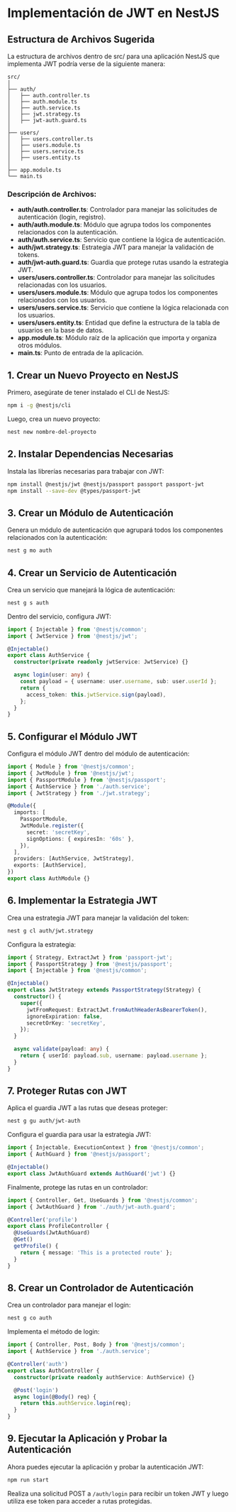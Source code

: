 
# Implementación de JWT en NestJS

## Estructura de Archivos Sugerida
La estructura de archivos dentro de src/ para una aplicación NestJS que implementa JWT podría verse de la siguiente manera:

```
src/
│
├── auth/
│   ├── auth.controller.ts
│   ├── auth.module.ts
│   ├── auth.service.ts
│   ├── jwt.strategy.ts
│   ├── jwt-auth.guard.ts
│
├── users/
│   ├── users.controller.ts
│   ├── users.module.ts
│   ├── users.service.ts
│   ├── users.entity.ts
│
├── app.module.ts
└── main.ts
```

### Descripción de Archivos:
- **auth/auth.controller.ts**: Controlador para manejar las solicitudes de autenticación (login, registro).
- **auth/auth.module.ts**: Módulo que agrupa todos los componentes relacionados con la autenticación.
- **auth/auth.service.ts**: Servicio que contiene la lógica de autenticación.
- **auth/jwt.strategy.ts**: Estrategia JWT para manejar la validación de tokens.
- **auth/jwt-auth.guard.ts**: Guardia que protege rutas usando la estrategia JWT.
- **users/users.controller.ts**: Controlador para manejar las solicitudes relacionadas con los usuarios.
- **users/users.module.ts**: Módulo que agrupa todos los componentes relacionados con los usuarios.
- **users/users.service.ts**: Servicio que contiene la lógica relacionada con los usuarios.
- **users/users.entity.ts**: Entidad que define la estructura de la tabla de usuarios en la base de datos.
- **app.module.ts**: Módulo raíz de la aplicación que importa y organiza otros módulos.
- **main.ts**: Punto de entrada de la aplicación.

## 1. Crear un Nuevo Proyecto en NestJS
Primero, asegúrate de tener instalado el CLI de NestJS:
```bash
npm i -g @nestjs/cli
```

Luego, crea un nuevo proyecto:
```bash
nest new nombre-del-proyecto
```

## 2. Instalar Dependencias Necesarias
Instala las librerías necesarias para trabajar con JWT:
```bash
npm install @nestjs/jwt @nestjs/passport passport passport-jwt
npm install --save-dev @types/passport-jwt
```

## 3. Crear un Módulo de Autenticación
Genera un módulo de autenticación que agrupará todos los componentes relacionados con la autenticación:
```bash
nest g mo auth
```

## 4. Crear un Servicio de Autenticación
Crea un servicio que manejará la lógica de autenticación:
```bash
nest g s auth
```

Dentro del servicio, configura JWT:
```typescript
import { Injectable } from '@nestjs/common';
import { JwtService } from '@nestjs/jwt';

@Injectable()
export class AuthService {
  constructor(private readonly jwtService: JwtService) {}

  async login(user: any) {
    const payload = { username: user.username, sub: user.userId };
    return {
      access_token: this.jwtService.sign(payload),
    };
  }
}
```

## 5. Configurar el Módulo JWT
Configura el módulo JWT dentro del módulo de autenticación:
```typescript
import { Module } from '@nestjs/common';
import { JwtModule } from '@nestjs/jwt';
import { PassportModule } from '@nestjs/passport';
import { AuthService } from './auth.service';
import { JwtStrategy } from './jwt.strategy';

@Module({
  imports: [
    PassportModule,
    JwtModule.register({
      secret: 'secretKey',
      signOptions: { expiresIn: '60s' },
    }),
  ],
  providers: [AuthService, JwtStrategy],
  exports: [AuthService],
})
export class AuthModule {}
```

## 6. Implementar la Estrategia JWT
Crea una estrategia JWT para manejar la validación del token:
```bash
nest g cl auth/jwt.strategy
```

Configura la estrategia:
```typescript
import { Strategy, ExtractJwt } from 'passport-jwt';
import { PassportStrategy } from '@nestjs/passport';
import { Injectable } from '@nestjs/common';

@Injectable()
export class JwtStrategy extends PassportStrategy(Strategy) {
  constructor() {
    super({
      jwtFromRequest: ExtractJwt.fromAuthHeaderAsBearerToken(),
      ignoreExpiration: false,
      secretOrKey: 'secretKey',
    });
  }

  async validate(payload: any) {
    return { userId: payload.sub, username: payload.username };
  }
}
```

## 7. Proteger Rutas con JWT
Aplica el guardia JWT a las rutas que deseas proteger:
```bash
nest g gu auth/jwt-auth
```

Configura el guardia para usar la estrategia JWT:
```typescript
import { Injectable, ExecutionContext } from '@nestjs/common';
import { AuthGuard } from '@nestjs/passport';

@Injectable()
export class JwtAuthGuard extends AuthGuard('jwt') {}
```

Finalmente, protege las rutas en un controlador:
```typescript
import { Controller, Get, UseGuards } from '@nestjs/common';
import { JwtAuthGuard } from './auth/jwt-auth.guard';

@Controller('profile')
export class ProfileController {
  @UseGuards(JwtAuthGuard)
  @Get()
  getProfile() {
    return { message: 'This is a protected route' };
  }
}
```

## 8. Crear un Controlador de Autenticación
Crea un controlador para manejar el login:
```bash
nest g co auth
```

Implementa el método de login:
```typescript
import { Controller, Post, Body } from '@nestjs/common';
import { AuthService } from './auth.service';

@Controller('auth')
export class AuthController {
  constructor(private readonly authService: AuthService) {}

  @Post('login')
  async login(@Body() req) {
    return this.authService.login(req);
  }
}
```

## 9. Ejecutar la Aplicación y Probar la Autenticación
Ahora puedes ejecutar la aplicación y probar la autenticación JWT:
```bash
npm run start
```

Realiza una solicitud POST a `/auth/login` para recibir un token JWT y luego utiliza ese token para acceder a rutas protegidas.
